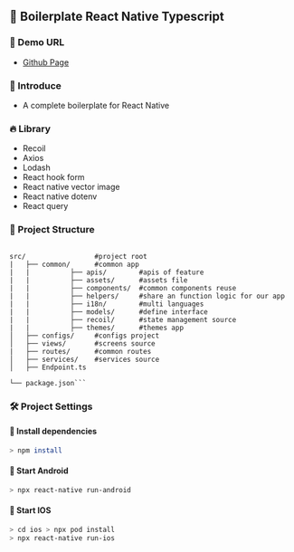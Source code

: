 ## 🦄 Boilerplate React Native Typescript

### 🚀 Demo URL
- [Github Page](https://github.com/DEVfancybear/boilerplate-react-native)

### 🎈 Introduce
- A complete boilerplate for React Native

### 🔥 Library
- Recoil
- Axios
- Lodash
- React hook form
- React native vector image
- React native dotenv
- React query
### 🐶 Project Structure

````

src/                 #project root
|   ├── common/      #common app
|   |          ├── apis/        #apis of feature
|   |          ├── assets/      #assets file
|   |          ├── components/  #common components reuse
|   |          ├── helpers/     #share an function logic for our app
|   |          ├── i18n/        #multi languages
|   |          ├── models/      #define interface
|   |          ├── recoil/      #state management source
|   |          ├── themes/      #themes app
│   ├── configs/     #configs project
│   ├── views/       #screens source
|   ├── routes/      #common routes
│   ├── services/    #services source
│   ├── Endpoint.ts

└── package.json```
````


### 🛠 Project Settings

#### 📢 Install dependencies

```bash
> npm install
```

#### 📢 Start Android

```bash
> npx react-native run-android
```


#### 📢 Start IOS

```bash
> cd ios > npx pod install
> npx react-native run-ios
```